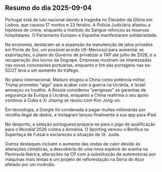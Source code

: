 ## Resumo do dia 2025-09-04

Portugal está de luto nacional devido à tragédia no Elevador da Glória em Lisboa, que causou 17 mortos e 23 feridos. A Polícia Judiciária afastou a hipótese de crime, enquanto o Instituto do Sangue reforçou as reservas hospitalares. O Parlamento Europeu e Espanha manifestaram solidariedade.

Na economia, destacam-se a expansão da manutenção de jatos privados em Ponte de Sor, um possível acordo UE-Mercosul para aumentar as exportações, o plano do Governo de privatizar a TAP até julho de 2026, e a recuperação dos lucros da Sogrape. Empresas mostram-se interessadas nas novas concessões portuárias, enquanto o fim das portagens nas ex-SCUT leva a um aumento do tráfego.

No plano internacional, Maduro elogiou a China como potência militar, Trump prometeu "algo" para acabar com a guerra na Ucrânia, e Israel ameaçou os houthis. A Rússia considerou "perigosas" as garantias de segurança da Europa à Ucrânia, enquanto a China reafirma o seu apoio contínuo a Cuba e Xi Jinping se reuniu com Kim Jong-un.

Em tecnologia, a Google foi condenada a pagar multas milionárias por recolha ilegal de dados, e Instagram lançou finalmente a sua app para iPad.

No desporto, a seleção portuguesa prepara-se para o jogo de qualificação para o Mundial'2026 contra a Arménia. O Sporting venceu o Benfica na Supertaça de Futsal e esclareceu a situação de St. Juste.

Outros destaques incluem o aumento das ondas de calor devido às alterações climáticas, a descoberta de uma nova espécie de aranha na Península Ibérica, alterações na CP com a substituição de automotoras por máquinas mais lentas e um projeto de reflorestação na Serra do Açor afetado por um incêndio.